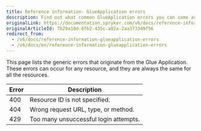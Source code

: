 ```yaml
---
title: Reference information- GlueApplication errors
description: Find out what common GlueAplication errors you can come across when sending and receiving data via the Glue API.
originalLink: https://documentation.spryker.com/v6/docs/reference-information-glueapplication-errors
originalArticleId: 7b28a10d-8fb2-435c-a82a-2aa373349f56
redirect_from:
  - /v6/docs/reference-information-glueapplication-errors
  - /v6/docs/en/reference-information-glueapplication-errors
---
```


This page lists the generic errors that originate from the Glue Application. These errors can occur for any resource, and they are always the same for all the resources.

| Error | Description |
| --- | --- |
| 400 | Resource ID is not specified. |
| 404 | Wrong request URL, type, or method. |
| 429 | Too many unsuccessful login attempts. |

